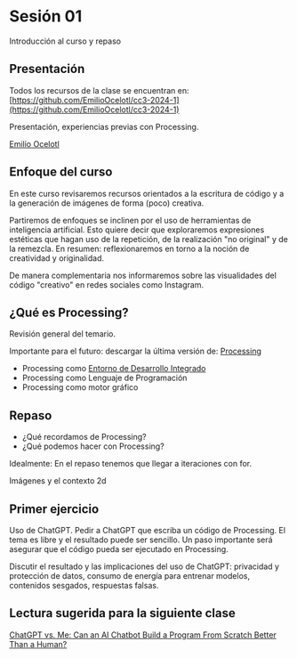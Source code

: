 # Sesión 01

Introducción al curso y repaso 

## Presentación 

Todos los recursos de la clase se encuentran en: [https://github.com/EmilioOcelotl/cc3-2024-1](https://github.com/EmilioOcelotl/cc3-2024-1)

Presentación, experiencias previas con Processing. 

[Emilio Ocelotl](https://ocelotl.cc/)

## Enfoque del curso 

En este curso revisaremos recursos orientados a la escritura de código y a la generación de imágenes de forma (poco) creativa. 

Partiremos de enfoques se inclinen por el uso de herramientas de inteligencia artificial. Esto quiere decir que exploraremos expresiones estéticas que hagan uso de la repetición, de la realización "no original" y de la remezcla. En resumen: reflexionaremos en torno a la noción de creatividad y originalidad. 

De manera complementaria nos informaremos sobre las visualidades del código "creativo" en redes sociales como Instagram. 

## ¿Qué es Processing? 

Revisión general del temario. 

Importante para el futuro: descargar la última versión de: [Processing](https://processing.org/download)

- Processing como [Entorno de Desarrollo Integrado](https://es.wikipedia.org/wiki/Entorno_de_desarrollo_integrado)
- Processing como Lenguaje de Programación 
- Processing como motor gráfico 

## Repaso

- ¿Qué recordamos de Processing? 
- ¿Qué podemos hacer con Processing? 

Idealmente: En el repaso tenemos que llegar a iteraciones con for. 

Imágenes y el contexto 2d 

## Primer ejercicio

Uso de ChatGPT.
Pedir a ChatGPT que escriba un código de Processing. El tema es libre y el resultado puede ser sencillo. Un paso importante será asegurar que el código pueda ser ejecutado en Processing. 

Discutir el resultado y las implicaciones del uso de ChatGPT: privacidad y protección de datos, consumo de energía para entrenar modelos, contenidos sesgados, respuestas falsas. 

## Lectura sugerida para la siguiente clase 

[ChatGPT vs. Me: Can an AI Chatbot Build a Program From Scratch Better Than a Human?](https://www.codecademy.com/resources/blog/chatgpt-vs-human-developer-coding-project/)

